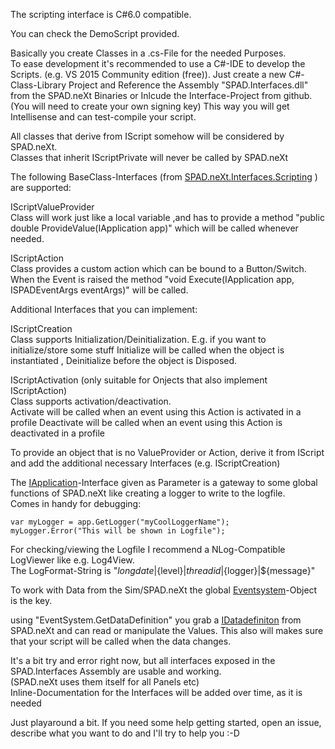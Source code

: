 The scripting interface is C#6.0 compatible.  

You can check the DemoScript provided.  

Basically you create Classes in a .cs-File for the needed Purposes.  
To ease development it's recommended to use a C#-IDE to develop the Scripts. (e.g. VS 2015 Community edition (free)). Just create a new C#-Class-Library Project and Reference the Assembly "SPAD.Interfaces.dll" from the SPAD.neXt Binaries or Inlcude the Interface-Project from github. (You will need to create your own signing key)
This way you will get Intellisense and can test-compile your script.

All classes that derive from IScript somehow will be considered by SPAD.neXt.  
Classes that inherit IScriptPrivate will never be called by SPAD.neXt  

The following BaseClass-Interfaces (from [SPAD.neXt.Interfaces.Scripting](https://github.com/c0nnex/SPAD.neXt/blob/master/SPAD.Interfaces/Scripting/IScriptValueProvider.cs) ) are supported:  
  
IScriptValueProvider  
Class will work just like a local variable ,and has to provide a method "public double ProvideValue(IApplication app)" which will be called whenever needed.
  
IScriptAction  
Class provides a custom action which can be bound to a Button/Switch.  
When the Event is raised the method "void Execute(IApplication app, ISPADEventArgs eventArgs)" will be called.

Additional Interfaces that you can implement:  

IScriptCreation	 
Class supports Initialization/Deinitialization. E.g. if you want to initialize/store some stuff
Initialize will be called when the object is instantiated , Deinitialize before the object is Disposed.

IScriptActivation (only suitable for Onjects that also implement IScriptAction)  
Class supports activation/deactivation.  
Activate will be called when an event using this Action is activated in a profile
Deactivate will be called when an event using this Action is deactivated in a profile

To provide an object that is no ValueProvider or Action, derive it from IScript and add the additional necessary Interfaces (e.g. IScriptCreation)  

The [IApplication](https://github.com/c0nnex/SPAD.neXt/blob/master/SPAD.Interfaces/IApplication.cs)-Interface given as Parameter is a gateway to some global functions of SPAD.neXt like creating a logger to write to the logfile.  
Comes in handy for debugging:  


    var myLogger = app.GetLogger("myCoolLoggerName");
    myLogger.Error("This will be shown in Logfile");

For checking/viewing the Logfile I recommend a NLog-Compatible LogViewer like e.g. Log4View.  
The LogFormat-String is "${longdate}|${level}|${threadid}|${logger}|${message}"  

To work with Data from the Sim/SPAD.neXt the global [Eventsystem](https://github.com/c0nnex/SPAD.neXt/blob/master/SPAD.Interfaces/Events/IEventSystem.cs)-Object is the key.  

using "EventSystem.GetDataDefinition" you grab a [IDatadefiniton](https://github.com/c0nnex/SPAD.neXt/blob/master/SPAD.Interfaces/Configuration/IDataDefinition.cs) from SPAD.neXt and can read or manipulate the Values. This also will makes sure that your script will be called when the data changes.  

It's a bit try and error right now, but all interfaces exposed in the SPAD.Interfaces Assembly are usable and working.  
(SPAD.neXt uses them itself for all Panels etc)  
Inline-Documentation for the Interfaces will be added over time, as it is needed

Just playaround a bit.
If you need some help getting started, open an issue, describe what you want to do and I'll try to help you :-D
